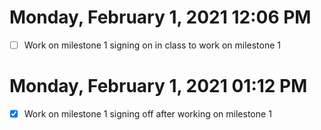 # Monday, February  1, 2021 12:06 PM
- [ ] Work on milestone 1
signing on in class to work on milestone 1
# Monday, February  1, 2021 01:12 PM
- [x] Work on milestone 1
signing off after working on milestone 1
